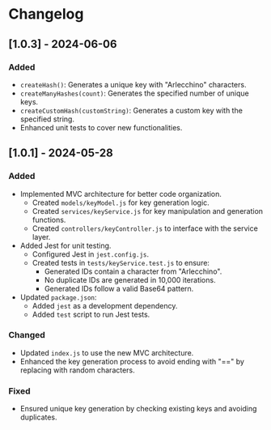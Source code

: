 # Changelog

## [1.0.3] - 2024-06-06

### Added
- `createHash()`: Generates a unique key with "Arlecchino" characters.
- `createManyHashes(count)`: Generates the specified number of unique keys.
- `createCustomHash(customString)`: Generates a custom key with the specified string.
- Enhanced unit tests to cover new functionalities.

## [1.0.1] - 2024-05-28

### Added
- Implemented MVC architecture for better code organization.
  - Created `models/keyModel.js` for key generation logic.
  - Created `services/keyService.js` for key manipulation and generation functions.
  - Created `controllers/keyController.js` to interface with the service layer.
- Added Jest for unit testing.
  - Configured Jest in `jest.config.js`.
  - Created tests in `tests/keyService.test.js` to ensure:
    - Generated IDs contain a character from "Arlecchino".
    - No duplicate IDs are generated in 10,000 iterations.
    - Generated IDs follow a valid Base64 pattern.
- Updated `package.json`:
  - Added `jest` as a development dependency.
  - Added `test` script to run Jest tests.

### Changed
- Updated `index.js` to use the new MVC architecture.
- Enhanced the key generation process to avoid ending with "==" by replacing with random characters.

### Fixed
- Ensured unique key generation by checking existing keys and avoiding duplicates.
